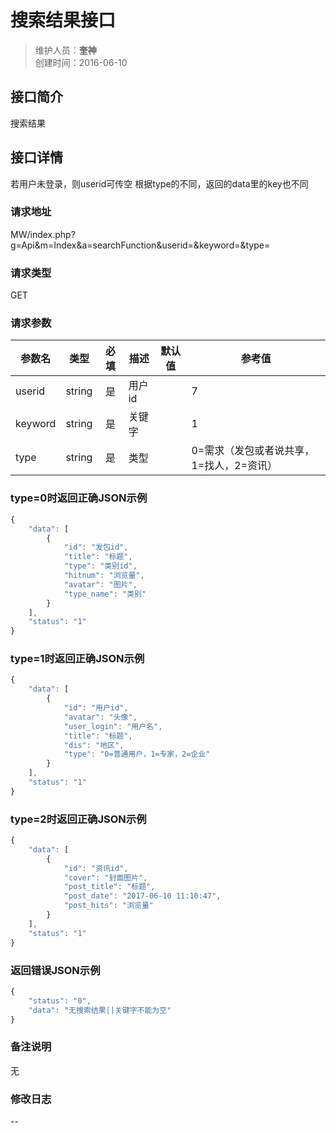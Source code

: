# 搜索结果接口
>维护人员：**奎神**  
>创建时间：2016-06-10

## 接口简介
搜索结果

## 接口详情
若用户未登录，则userid可传空
根据type的不同，返回的data里的key也不同
### 请求地址
MW/index.php?g=Api&m=Index&a=searchFunction&userid=&keyword=&type=
### 请求类型
GET

### 请求参数
| 参数名    | 类型   | 必填 | 描述   | 默认值 | 参考值 |
| --- | :---: | :---: | --- | --- | --- |
| userid   | string | 是   | 用户id |       | 7    |
| keyword  | string | 是   | 关键字 |       | 1    |
| type     | string | 是   | 类型   |       | 0=需求（发包或者说共享，1=找人，2=资讯）|
### type=0时返回正确JSON示例
```javascript
{
    "data": [
        {
            "id": "发包id",
            "title": "标题",
            "type": "类别id",
            "hitnum": "浏览量",
            "avatar": "图片",
            "type_name": "类别"
        }
    ],
    "status": "1"
}
```
### type=1时返回正确JSON示例
```javascript
{
    "data": [
        {
            "id": "用户id",
            "avatar": "头像",
            "user_login": "用户名",
            "title": "标题",
            "dis": "地区",
            "type": "0=普通用户，1=专家，2=企业"
        }
    ],
    "status": "1"
}
```
### type=2时返回正确JSON示例
```javascript
{
    "data": [
        {
            "id": "资讯id",
            "cover": "封面图片",
            "post_title": "标题",
            "post_date": "2017-06-10 11:10:47",
            "post_hits": "浏览量"
        }
    ],
    "status": "1"
}
```
### 返回错误JSON示例
```javascript
{
    "status": "0",
    "data": "无搜索结果||关键字不能为空"
}
```

### 备注说明
无

### 修改日志
--

